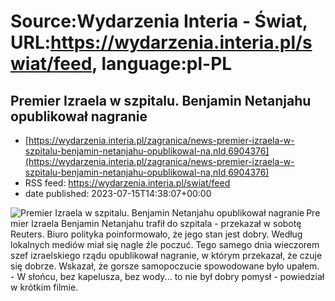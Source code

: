 # Source:Wydarzenia Interia - Świat, URL:https://wydarzenia.interia.pl/swiat/feed, language:pl-PL

## Premier Izraela w szpitalu. Benjamin Netanjahu opublikował nagranie
 - [https://wydarzenia.interia.pl/zagranica/news-premier-izraela-w-szpitalu-benjamin-netanjahu-opublikowal-na,nId,6904376](https://wydarzenia.interia.pl/zagranica/news-premier-izraela-w-szpitalu-benjamin-netanjahu-opublikowal-na,nId,6904376)
 - RSS feed: https://wydarzenia.interia.pl/swiat/feed
 - date published: 2023-07-15T14:38:07+00:00

<p><a href="https://wydarzenia.interia.pl/zagranica/news-premier-izraela-w-szpitalu-benjamin-netanjahu-opublikowal-na,nId,6904376"><img align="left" alt="Premier Izraela w szpitalu. Benjamin Netanjahu opublikował nagranie" src="https://i.iplsc.com/premier-izraela-w-szpitalu-benjamin-netanjahu-opublikowal-na/0009EJG66Q6LL654-C321.jpg" /></a>Premier Izraela Benjamin Netanjahu trafił do szpitala - przekazał w sobotę Reuters. Biuro polityka poinformowało, że jego stan jest dobry. Według lokalnych mediów miał się nagle źle poczuć. Tego samego dnia wieczorem szef izraelskiego rządu opublikował nagranie, w którym przekazał, że czuje się dobrze. Wskazał, że gorsze samopoczucie spowodowane było upałem. - W słońcu, bez kapelusza, bez wody... to nie był dobry pomysł - powiedział w krótkim filmie.</p><br clear="all" />

